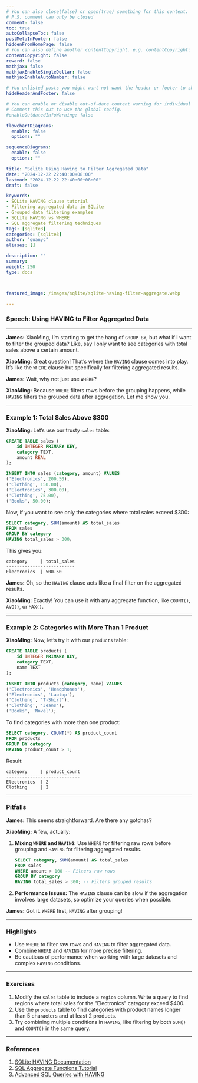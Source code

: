 ```yaml
---
# You can also close(false) or open(true) something for this content.
# P.S. comment can only be closed
comment: false
toc: true
autoCollapseToc: false
postMetaInFooter: false
hiddenFromHomePage: false
# You can also define another contentCopyright. e.g. contentCopyright: "This is another copyright."
contentCopyright: false
reward: false
mathjax: false
mathjaxEnableSingleDollar: false
mathjaxEnableAutoNumber: false

# You unlisted posts you might want not want the header or footer to show
hideHeaderAndFooter: false

# You can enable or disable out-of-date content warning for individual post.
# Comment this out to use the global config.
#enableOutdatedInfoWarning: false

flowchartDiagrams:
  enable: false
  options: ""

sequenceDiagrams:
  enable: false
  options: ""

title: "Sqlite Using Having to Filter Aggregated Data"
date: "2024-12-22 22:40:00+08:00"
lastmod: "2024-12-22 22:40:00+08:00"
draft: false

keywords:
- SQLite HAVING clause tutorial
- Filtering aggregated data in SQLite
- Grouped data filtering examples
- SQLite HAVING vs WHERE
- SQL aggregate filtering techniques
tags: [sqlite3]
categories: [sqlite3]
author: "guanyc"
aliases: []

description: ""
summary:
weight: 250
type: docs



featured_image: /images/sqlite/sqlite-having-filter-aggregate.webp

---
```


### **Speech: Using HAVING to Filter Aggregated Data**

---

**James:** XiaoMing, I’m starting to get the hang of `GROUP BY`, but what if I want to filter the grouped data? Like, say I only want to see categories with total sales above a certain amount.

**XiaoMing:** Great question! That’s where the `HAVING` clause comes into play. It’s like the `WHERE` clause but specifically for filtering aggregated results.

**James:** Wait, why not just use `WHERE`?

**XiaoMing:** Because `WHERE` filters rows before the grouping happens, while `HAVING` filters the grouped data after aggregation. Let me show you.

---

### **Example 1: Total Sales Above $300**

**XiaoMing:** Let’s use our trusty `sales` table:

```sql
CREATE TABLE sales (
    id INTEGER PRIMARY KEY,
    category TEXT,
    amount REAL
);

INSERT INTO sales (category, amount) VALUES
('Electronics', 200.50),
('Clothing', 150.00),
('Electronics', 300.00),
('Clothing', 75.00),
('Books', 50.00);
```

Now, if you want to see only the categories where total sales exceed $300:

```sql
SELECT category, SUM(amount) AS total_sales
FROM sales
GROUP BY category
HAVING total_sales > 300;
```

This gives you:
```
category     | total_sales
--------------------------
Electronics  | 500.50
```

**James:** Oh, so the `HAVING` clause acts like a final filter on the aggregated results.

**XiaoMing:** Exactly! You can use it with any aggregate function, like `COUNT()`, `AVG()`, or `MAX()`.

---

### **Example 2: Categories with More Than 1 Product**

**XiaoMing:** Now, let’s try it with our `products` table:

```sql
CREATE TABLE products (
    id INTEGER PRIMARY KEY,
    category TEXT,
    name TEXT
);

INSERT INTO products (category, name) VALUES
('Electronics', 'Headphones'),
('Electronics', 'Laptop'),
('Clothing', 'T-Shirt'),
('Clothing', 'Jeans'),
('Books', 'Novel');
```

To find categories with more than one product:

```sql
SELECT category, COUNT(*) AS product_count
FROM products
GROUP BY category
HAVING product_count > 1;
```

Result:
```
category     | product_count
----------------------------
Electronics  | 2
Clothing     | 2
```

---

### **Pitfalls**

**James:** This seems straightforward. Are there any gotchas?

**XiaoMing:** A few, actually:
1. **Mixing `WHERE` and `HAVING`:** Use `WHERE` for filtering raw rows before grouping and `HAVING` for filtering aggregated results.
   ```sql
   SELECT category, SUM(amount) AS total_sales
   FROM sales
   WHERE amount > 100 -- Filters raw rows
   GROUP BY category
   HAVING total_sales > 300; -- Filters grouped results
   ```
2. **Performance Issues:** The `HAVING` clause can be slow if the aggregation involves large datasets, so optimize your queries when possible.

**James:** Got it. `WHERE` first, `HAVING` after grouping!

---

### **Highlights**
- Use `WHERE` to filter raw rows and `HAVING` to filter aggregated data.
- Combine `WHERE` and `HAVING` for more precise filtering.
- Be cautious of performance when working with large datasets and complex `HAVING` conditions.

---

### **Exercises**

1. Modify the `sales` table to include a `region` column. Write a query to find regions where total sales for the "Electronics" category exceed $400.
2. Use the `products` table to find categories with product names longer than 5 characters and at least 2 products.
3. Try combining multiple conditions in `HAVING`, like filtering by both `SUM()` and `COUNT()` in the same query.

---

### **References**

1. [SQLite HAVING Documentation](https://www.sqlite.org/lang_select.html#having)
2. [SQL Aggregate Functions Tutorial](https://www.w3schools.com/sql/sql_having.asp)
3. [Advanced SQL Queries with HAVING](https://www.sqltutorial.org/sql-having/)
